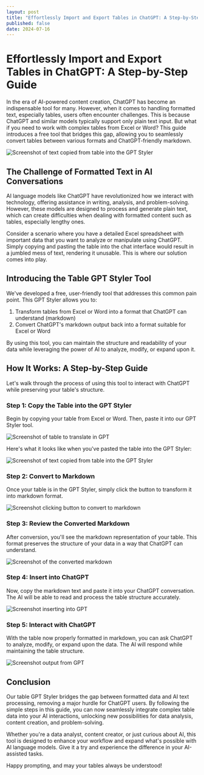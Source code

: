 ```yaml
---
layout: post
title: "Effortlessly Import and Export Tables in ChatGPT: A Step-by-Step Guide"
published: false
date: 2024-07-16
---
```


# Effortlessly Import and Export Tables in ChatGPT: A Step-by-Step Guide

In the era of AI-powered content creation, ChatGPT has become an indispensable tool for many. However, when it comes to handling formatted text, especially tables, users often encounter challenges. This is because ChatGPT and similar models typically support only plain text input. But what if you need to work with complex tables from Excel or Word? This guide introduces a free tool that bridges this gap, allowing you to seamlessly convert tables between various formats and ChatGPT-friendly markdown.

![Screenshot of text copied from table into the GPT Styler](/assets/img/how-to-input-and-output-tables-in-chatgpt/overview.gif)

## The Challenge of Formatted Text in AI Conversations

AI language models like ChatGPT have revolutionized how we interact with technology, offering assistance in writing, analysis, and problem-solving. However, these models are designed to process and generate plain text, which can create difficulties when dealing with formatted content such as tables, especially lengthy ones.

Consider a scenario where you have a detailed Excel spreadsheet with important data that you want to analyze or manipulate using ChatGPT. Simply copying and pasting the table into the chat interface would result in a jumbled mess of text, rendering it unusable. This is where our solution comes into play.

## Introducing the Table GPT Styler Tool

We've developed a free, user-friendly tool that addresses this common pain point. This GPT Styler allows you to:

1. Transform tables from Excel or Word into a format that ChatGPT can understand (markdown)
2. Convert ChatGPT's markdown output back into a format suitable for Excel or Word

By using this tool, you can maintain the structure and readability of your data while leveraging the power of AI to analyze, modify, or expand upon it.

## How It Works: A Step-by-Step Guide

Let's walk through the process of using this tool to interact with ChatGPT while preserving your table's structure.

### Step 1: Copy the Table into the GPT Styler

Begin by copying your table from Excel or Word. Then, paste it into our GPT Styler tool.

![Screenshot of table to translate in GPT](/assets/img/how-to-input-and-output-tables-in-chatgpt/image_0.png)

Here's what it looks like when you've pasted the table into the GPT Styler:

![Screenshot of text copied from table into the GPT Styler](/assets/img/how-to-input-and-output-tables-in-chatgpt/image_1.png)

### Step 2: Convert to Markdown

Once your table is in the GPT Styler, simply click the button to transform it into markdown format.

![Screenshot clicking button to convert to markdown](/assets/img/how-to-input-and-output-tables-in-chatgpt/image_2.png)

### Step 3: Review the Converted Markdown

After conversion, you'll see the markdown representation of your table. This format preserves the structure of your data in a way that ChatGPT can understand.

![Screenshot of the converted markdown](/assets/img/how-to-input-and-output-tables-in-chatgpt/image_3.png)

### Step 4: Insert into ChatGPT

Now, copy the markdown text and paste it into your ChatGPT conversation. The AI will be able to read and process the table structure accurately.

![Screenshot inserting into GPT](/assets/img/how-to-input-and-output-tables-in-chatgpt/image_4.png)

### Step 5: Interact with ChatGPT

With the table now properly formatted in markdown, you can ask ChatGPT to analyze, modify, or expand upon the data. The AI will respond while maintaining the table structure.

![Screenshot output from GPT](/assets/img/how-to-input-and-output-tables-in-chatgpt/image_5.png)


## Conclusion

Our table GPT Styler bridges the gap between formatted data and AI text processing, removing a major hurdle for ChatGPT users. By following the simple steps in this guide, you can now seamlessly integrate complex table data into your AI interactions, unlocking new possibilities for data analysis, content creation, and problem-solving.

Whether you're a data analyst, content creator, or just curious about AI, this tool is designed to enhance your workflow and expand what's possible with AI language models. Give it a try and experience the difference in your AI-assisted tasks.

Happy prompting, and may your tables always be understood!